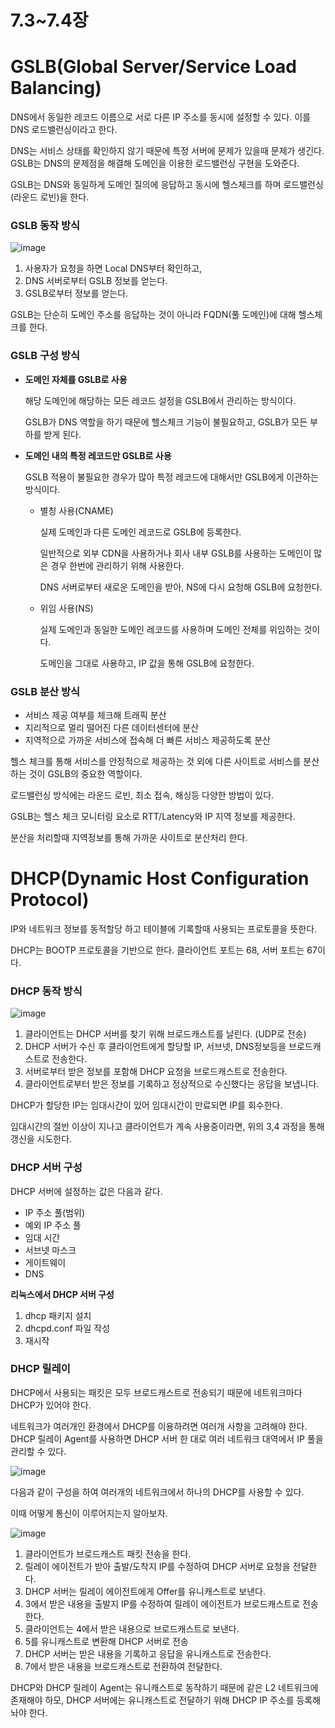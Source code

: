 # 7.3~7.4장

# GSLB(Global Server/Service Load Balancing)

DNS에서 동일한 레코드 이름으로 서로 다른 IP 주소를 동시에 설정할 수 있다. 이를 DNS 로드밸런싱이라고 한다.

DNS는 서비스 상태를 확인하지 않기 때문에 특정 서버에 문제가 있을때 문제가 생긴다. GSLB는 DNS의 문제점을 해결해 도메인을 이용한 로드밸런싱 구현을 도와준다.

GSLB는 DNS와 동일하게 도메인 질의에 응답하고 동시에 헬스체크를 하며 로드밸런싱(라운드 로빈)을 한다.

### GSLB 동작 방식

![image](https://github.com/Deep-Dive-Study/network-for-engineer/assets/85796588/344539d2-edf2-4a73-861d-0cb4ebd43b84)

1. 사용자가 요청을 하면 Local DNS부터 확인하고,
2. DNS 서버로부터  GSLB 정보를 얻는다.
3. GSLB로부터 정보를 얻는다.

GSLB는 단순히 도메인 주소를 응답하는 것이 아니라 FQDN(풀 도메인)에 대해 헬스체크를 한다.

### GSLB 구성 방식

- **도메인 자체를 GSLB로 사용**
    
    해당 도메인에 해당하는 모든 레코드 설정을 GSLB에서 관리하는 방식이다.
    
    GSLB가 DNS 역할을 하기 때문에 헬스체크 기능이 불필요하고, GSLB가 모든 부하를 받게 된다.
    
- **도메인 내의 특정 레코드만 GSLB로 사용**
    
    GSLB 적용이 불필요한 경우가 많아 특정 레코드에 대해서만 GSLB에게 이관하는 방식이다.
    
    - 별칭 사용(CNAME)
        
        실제 도메인과 다른 도메인 레코드로 GSLB에 등록한다. 
        
        일반적으로 외부 CDN을 사용하거나 회사 내부 GSLB를 사용하는 도메인이 많은 경우 한번에 관리하기 위해 사용한다.
        
        DNS 서버로부터 새로운 도메인을 받아, NS에 다시 요청해 GSLB에 요청한다.
        
    - 위임 사용(NS)
        
        실제 도메인과 동일한 도메인 레코드를 사용하며 도메인 전체를 위임하는 것이다.
        
        도메인을 그대로 사용하고, IP 값을 통해 GSLB에  요청한다.
        

### GSLB 분산 방식

- 서비스 제공 여부를 체크해 트래픽 분산
- 지리적으로 멀리 떨어진 다른 데이터센터에 분산
- 지역적으로 가까운 서비스에 접속해 더 빠른 서비스 제공하도록 분산

헬스 체크를 통해 서비스를 안정적으로 제공하는 것 외에 다른 사이트로 서비스를 분산하는 것이 GSLB의 중요한 역할이다.

로드밸런싱 방식에는 라운드 로빈, 최소 접속, 해싱등 다양한 방법이 있다.

GSLB는 헬스 체크 모니터링 요소로 RTT/Latency와 IP 지역 정보를 제공한다.

분산을 처리할때 지역정보를 통해 가까운 사이트로 분산처리 한다.

# DHCP(Dynamic Host Configuration Protocol)

IP와 네트워크 정보를 동적할당 하고 테이블에 기록할때 사용되는 프로토콜을 뜻한다.

DHCP는 BOOTP 프로토콜을 기반으로 한다. 클라이언트 포트는 68, 서버 포트는 67이다.

### DHCP 동작 방식

![image](https://github.com/Deep-Dive-Study/network-for-engineer/assets/85796588/65e6899b-a8d4-49ff-9823-d083922544de)

1. 클라이언트는 DHCP 서버를 찾기 위해 브로드캐스트를 날린다. (UDP로 전송)
2. DHCP 서버가 수신 후 클라이언트에게 할당할 IP, 서브넷, DNS정보등을 브로드캐스트로 전송한다.
3. 서버로부터 받은 정보를 포함해 DHCP 요청을 브로드캐스트로 전송한다.
4. 클라이언트로부터 받은 정보를 기록하고 정상적으로 수신했다는 응답을 보냅니다.

DHCP가 할당한 IP는 임대시간이 있어 임대시간이 만료되면 IP를 회수한다.

임대시간의 절반 이상이 지나고 클라이언트가 계속 사용중이라면, 위의 3,4 과정을 통해 갱신을 시도한다.

### DHCP 서버 구성

DHCP 서버에 설정하는 값은 다음과 같다.

- IP 주소 풀(범위)
- 예외 IP 주소 풀
- 임대 시간
- 서브넷 마스크
- 게이트웨이
- DNS

**리눅스에서 DHCP 서버 구성**

1. dhcp 패키지 설치
2. dhcpd.conf 파일 작성
3. 재시작

### DHCP 릴레이

DHCP에서 사용되는 패킷은 모두 브로드캐스트로 전송되기 때문에 네트워크마다 DHCP가 있어야 한다.

네트워크가 여러개인 환경에서 DHCP를 이용하려면 여러개 사항을 고려해야 한다. DHCP 릴레이 Agent를 사용하면 DHCP 서버 한 대로 여러 네트워크 대역에서 IP 풀을 관리할 수 있다.

![image](https://github.com/Deep-Dive-Study/network-for-engineer/assets/85796588/a3d74f96-bf93-4dd0-a036-01f43a7605f3)

다음과 같이 구성을 하여 여러개의 네트워크에서 하나의 DHCP를 사용할 수 있다.

이때 어떻게 통신이 이루어지는지 알아보자.

![image](https://github.com/Deep-Dive-Study/network-for-engineer/assets/85796588/09e1835a-7784-4349-a930-129b1861afa1)

1. 클라이언트가 브로드캐스트 패킷 전송을 한다.
2. 릴레이 에이전트가 받아 출발/도착지 IP를 수정하여 DHCP 서버로 요청을 전달한다.
3. DHCP 서버는 릴레이 에이전트에게 Offer를 유니캐스트로 보낸다.
4. 3에서 받은 내용을 출발지 IP를 수정하여 릴레이 에이전트가 브로드캐스트로 전송한다.
5. 클라이언트는 4에서 받은 내용으로 브로드캐스트로 보낸다.
6. 5를 유니캐스트로 변환해 DHCP 서버로 전송
7. DHCP 서버는 받은 내용을 기록하고 응답을 유니캐스트로 전송한다.
8. 7에서 받은 내용을 브로드캐스트로 전환하여 전달한다.

DHCP와 DHCP 릴레이 Agent는 유니캐스트로 동작하기 때문에 같은 L2 네트워크에 존재해야 하모, DHCP 서버에는 유니캐스트로 전달하기 위해 DHCP IP 주소를 등록해놔야 한다.
